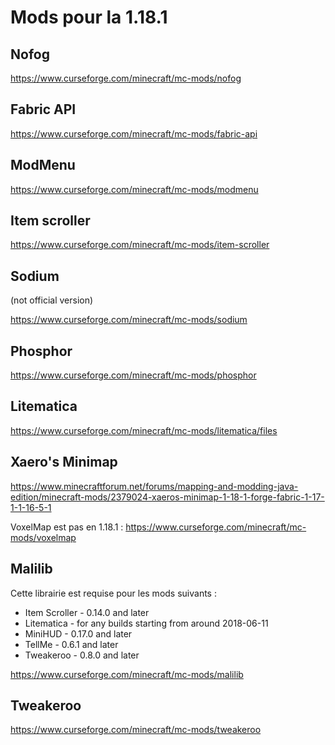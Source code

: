 # Mods pour la 1.18.1

## Nofog

https://www.curseforge.com/minecraft/mc-mods/nofog

## Fabric API

https://www.curseforge.com/minecraft/mc-mods/fabric-api

## ModMenu

https://www.curseforge.com/minecraft/mc-mods/modmenu

## Item scroller 

https://www.curseforge.com/minecraft/mc-mods/item-scroller

## Sodium

(not official version)

https://www.curseforge.com/minecraft/mc-mods/sodium

## Phosphor

https://www.curseforge.com/minecraft/mc-mods/phosphor

## Litematica 

https://www.curseforge.com/minecraft/mc-mods/litematica/files

## Xaero's Minimap

https://www.minecraftforum.net/forums/mapping-and-modding-java-edition/minecraft-mods/2379024-xaeros-minimap-1-18-1-forge-fabric-1-17-1-1-16-5-1


VoxelMap est pas en 1.18.1 : https://www.curseforge.com/minecraft/mc-mods/voxelmap

## Malilib

Cette librairie est requise pour les mods suivants : 

- Item Scroller - 0.14.0 and later
- Litematica - for any builds starting from around 2018-06-11
- MiniHUD - 0.17.0 and later
- TellMe - 0.6.1 and later
- Tweakeroo - 0.8.0 and later

https://www.curseforge.com/minecraft/mc-mods/malilib

## Tweakeroo 

https://www.curseforge.com/minecraft/mc-mods/tweakeroo
